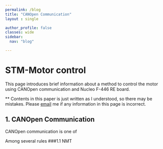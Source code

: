 ```yaml
---
permalink: /blog
title: "CANOpen Communication"
layout : single

author_profile: false
classes: wide
sidebar:
  nav: "blog"

---
```

# STM-Motor control
 
This page introduces brief information about a method to control the motor using CANOpen communication and Nucleo F-446 RE board. 

** Contents in this paper is just written as I understood, so there may be mistakes. Please [email][email] me if any information in this page is incorrect. 

## 1. CANOpen Communication   
CANOpen communication is one of 

Among several rules 
###1.1 NMT

[email]: mailto:kbc19901207@gmail.com